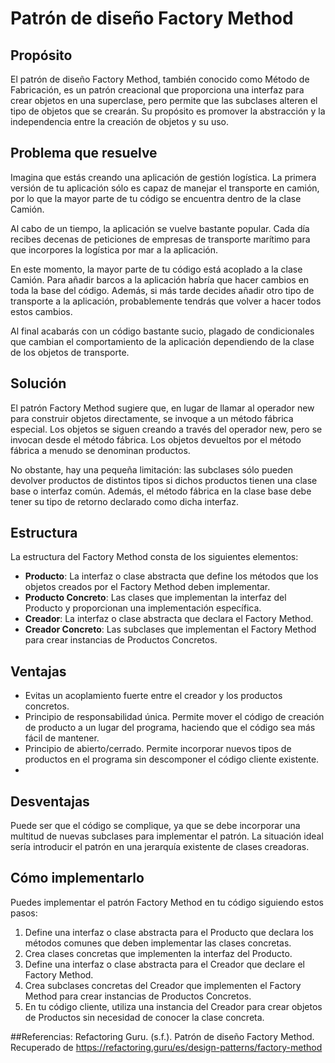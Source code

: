 # Patrón de diseño Factory Method

## Propósito
El patrón de diseño Factory Method, también conocido como Método de Fabricación, es un patrón creacional que proporciona una interfaz para crear objetos en una superclase, pero permite que las subclases alteren el tipo de objetos que se crearán. Su propósito es promover la abstracción y la independencia entre la creación de objetos y su uso.

## Problema que resuelve
Imagina que estás creando una aplicación de gestión logística. La primera versión de tu aplicación sólo es capaz de manejar el transporte en camión, por lo que la mayor parte de tu código se encuentra dentro de la clase Camión.

Al cabo de un tiempo, la aplicación se vuelve bastante popular. Cada día recibes decenas de peticiones de empresas de transporte marítimo para que incorpores la logística por mar a la aplicación.

En este momento, la mayor parte de tu código está acoplado a la clase Camión. Para añadir barcos a la aplicación habría que hacer cambios en toda la base del código. Además, si más tarde decides añadir otro tipo de transporte a la aplicación, probablemente tendrás que volver a hacer todos estos cambios.

Al final acabarás con un código bastante sucio, plagado de condicionales que cambian el comportamiento de la aplicación dependiendo de la clase de los objetos de transporte.

## Solución
El patrón Factory Method sugiere que, en lugar de llamar al operador new para construir objetos directamente, se invoque a un método fábrica especial. Los objetos se siguen creando a través del operador new, pero se invocan desde el método fábrica. Los objetos devueltos por el método fábrica a menudo se denominan productos.

No obstante, hay una pequeña limitación: las subclases sólo pueden devolver productos de distintos tipos si dichos productos tienen una clase base o interfaz común. Además, el método fábrica en la clase base debe tener su tipo de retorno declarado como dicha interfaz.

## Estructura
La estructura del Factory Method consta de los siguientes elementos:
- **Producto**: La interfaz o clase abstracta que define los métodos que los objetos creados por el Factory Method deben implementar.
- **Producto Concreto**: Las clases que implementan la interfaz del Producto y proporcionan una implementación específica.
- **Creador**: La interfaz o clase abstracta que declara el Factory Method.
- **Creador Concreto**: Las subclases que implementan el Factory Method para crear instancias de Productos Concretos.

## Ventajas
- Evitas un acoplamiento fuerte entre el creador y los productos concretos.
- Principio de responsabilidad única. Permite mover el código de creación de producto a un lugar del programa, haciendo que el código sea más fácil de mantener.
- Principio de abierto/cerrado. Permite incorporar nuevos tipos de productos en el programa sin descomponer el código cliente existente.
- 
## Desventajas
Puede ser que el código se complique, ya que se debe incorporar una multitud de nuevas subclases para implementar el patrón. La situación ideal sería introducir el patrón en una jerarquía existente de clases creadoras.

## Cómo implementarlo
Puedes implementar el patrón Factory Method en tu código siguiendo estos pasos:
1. Define una interfaz o clase abstracta para el Producto que declara los métodos comunes que deben implementar las clases concretas.
2. Crea clases concretas que implementen la interfaz del Producto.
3. Define una interfaz o clase abstracta para el Creador que declare el Factory Method.
4. Crea subclases concretas del Creador que implementen el Factory Method para crear instancias de Productos Concretos.
5. En tu código cliente, utiliza una instancia del Creador para crear objetos de Productos sin necesidad de conocer la clase concreta.

##Referencias:
Refactoring Guru. (s.f.). Patrón de diseño Factory Method. Recuperado de https://refactoring.guru/es/design-patterns/factory-method
